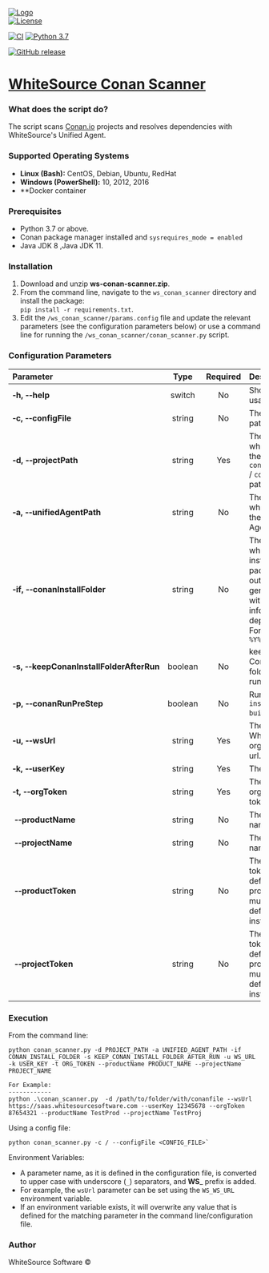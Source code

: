 [![Logo](https://whitesource-resources.s3.amazonaws.com/ws-sig-images/Whitesource_Logo_178x44.png)](https://www.whitesourcesoftware.com/)  
[![License](https://img.shields.io/badge/License-Apache%202.0-yellowgreen.svg)](https://opensource.org/licenses/Apache-2.0)

[![CI](https://github.com/whitesource-ps/ws-conan-scanner/actions/workflows/ci.yml/badge.svg)](https://github.com/whitesource-ps/ws-conan-scanner/actions/workflows/ci.yml)
[![Python 3.7](https://upload.wikimedia.org/wikipedia/commons/thumb/7/76/Blue_Python_3.7%2B_Shield_Badge.svg/86px-Blue_Python_3.7%2B_Shield_Badge.svg.png)](https://www.python.org/downloads/release/python-370/)

[![GitHub release](https://img.shields.io/github/v/release/whitesource-ps/ws-conan-scanner)](https://github.com/whitesource-ps/ws-conan-scanner/releases/latest)

# [WhiteSource Conan Scanner](https://github.com/whitesource-ps/ws-conan-scanner)

### What does the script do?
The script scans [Conan.io](https://docs.conan.io/en/latest/) projects and resolves dependencies with WhiteSource's Unified Agent.

### Supported Operating Systems
- **Linux (Bash):**	CentOS, Debian, Ubuntu, RedHat
- **Windows (PowerShell):**	10, 2012, 2016
- **Docker container

### Prerequisites
- Python 3.7 or above.
- Conan package manager installed and `sysrequires_mode = enabled`
- Java JDK 8 ,Java JDK 11.

### Installation
1. Download and unzip **ws-conan-scanner.zip**.
2. From the command line, navigate to the `ws_conan_scanner` directory and install the package:  
   `pip install -r requirements.txt`.
3. Edit the `/ws_conan_scanner/params.config` file and update the relevant parameters (see the configuration parameters below) or
   use a command line for running the `/ws_conan_scanner/conan_scanner.py` script.

### Configuration Parameters

| Parameter | Type | Required | Description |
| :--- | :---: | :---: | :--- |
| **&#x2011;h,&nbsp;&#x2011;&#x2011;help** | switch | No | Show help and usage menu. |
| **&#x2011;c,&nbsp;&#x2011;&#x2011;configFile** | string | No | The config file path.|
| **&#x2011;d,&nbsp;&#x2011;&#x2011;projectPath** | string | Yes | The directory which contains the `conanfile.txt` / `conanfile.py` path. |
| **&#x2011;a,&nbsp;&#x2011;&#x2011;unifiedAgentPath** | string | No | The directory which contains the Unified Agent. |
| **&#x2011;if,&nbsp;&#x2011;&#x2011;conanInstallFolder** | string | No | The folder where the installation of packages outputs the generator files with the information of dependencies. Format: `%Y%m%d%H%M%S%f` |
| **&#x2011;s,&nbsp;&#x2011;&#x2011;keepConanInstallFolderAfterRun** | boolean | No | keeps the Conan install folder after run. |
| **&#x2011;p,&nbsp;&#x2011;&#x2011;conanRunPreStep** | boolean | No | Runs `conan install --build`. |
| **&#x2011;u,&nbsp;&#x2011;&#x2011;wsUrl** | string | Yes | The WhiteSource organization url.|
| **&#x2011;k,&nbsp;&#x2011;&#x2011;userKey** | string | Yes | The user key.|
| **&#x2011;t,&nbsp;&#x2011;&#x2011;orgToken** | string | Yes | The organization token.|
| **&nbsp;&#x2011;&#x2011;productName** | string | No | The product name.|
| **&nbsp;&#x2011;&#x2011;projectName** | string | No | The project name.|
| **&nbsp;&#x2011;&#x2011;productToken** | string | No | The product token. If not defined, then productName must be defined instead.|
| **&nbsp;&#x2011;&#x2011;projectToken** | string | No | The project token .If not defined, then projectName must be defined instead.|




### Execution
From the command line:
```shell
python conan_scanner.py -d PROJECT_PATH -a UNIFIED_AGENT_PATH -if CONAN_INSTALL_FOLDER -s KEEP_CONAN_INSTALL_FOLDER_AFTER_RUN -u WS_URL -k USER_KEY -t ORG_TOKEN --productName PRODUCT_NAME --projectName PROJECT_NAME

For Example:
------------
python .\conan_scanner.py  -d /path/to/folder/with/conanfile --wsUrl https://saas.whitesourcesoftware.com --userKey 12345678 --orgToken 87654321 --productName TestProd --projectName TestProj
```

Using a config file:
```shell
python conan_scanner.py -c / --configFile <CONFIG_FILE>`
```

Environment Variables:
- A parameter name, as it is defined in the configuration file, is converted to upper case with underscore (`_`) separators, and **WS**_ prefix is added.
- For example, the `wsUrl` parameter can be set using the `WS_WS_URL ` environment variable.
- If an environment variable exists, it will overwrite any value that is defined for the matching parameter in the command line/configuration file.

### Author
WhiteSource Software ©